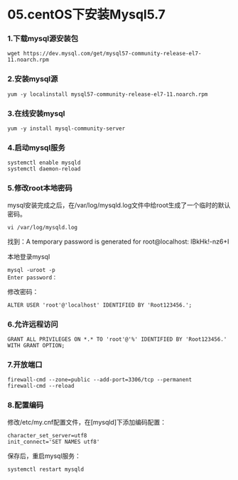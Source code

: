 # 05.centOS下安装Mysql5.7

### 1.下载mysql源安装包

```
wget https://dev.mysql.com/get/mysql57-community-release-el7-11.noarch.rpm
```

### 2.安装mysql源

```
yum -y localinstall mysql57-community-release-el7-11.noarch.rpm
```

### 3.在线安装mysql

```
yum -y install mysql-community-server
```

### 4.启动mysql服务

```
systemctl enable mysqld
systemctl daemon-reload
```

### 5.修改root本地密码

mysql安装完成之后，在/var/log/mysqld.log文件中给root生成了一个临时的默认密码。

```
vi /var/log/mysqld.log
```

找到：A temporary password is generated for root@localhost: lBkHk!-nz6+I

本地登录mysql

```
mysql -uroot -p
Enter password：
```

修改密码：

```
ALTER USER 'root'@'localhost' IDENTIFIED BY 'Root123456.';
```

### 6.允许远程访问

```
GRANT ALL PRIVILEGES ON *.* TO 'root'@'%' IDENTIFIED BY 'Root123456.' WITH GRANT OPTION;
```

### 7.开放端口

```
firewall-cmd --zone=public --add-port=3306/tcp --permanent
firewall-cmd --reload
```

### 8.配置编码

修改/etc/my.cnf配置文件，在[mysqld]下添加编码配置：

```
character_set_server=utf8
init_connect='SET NAMES utf8'
```

保存后，重启mysql服务：

```
systemctl restart mysqld
```

